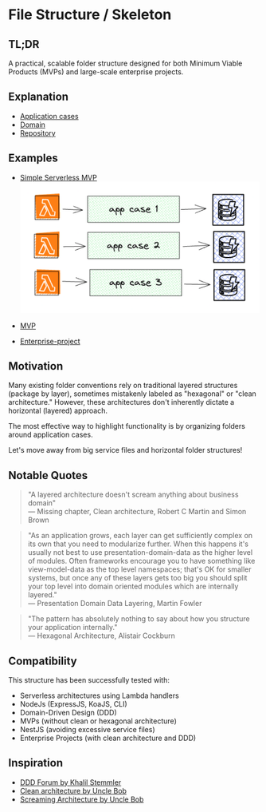 # File Structure / Skeleton

## TL;DR

A practical, scalable folder structure designed for both Minimum Viable Products (MVPs) and large-scale enterprise projects.

## Explanation
- [Application cases](./doc/application-cases/README.md)
- [Domain](./doc/domain/README.md)
- [Repository](./doc/repository/README.md)

## Examples
- [Simple Serverless MVP](./examples/simple-mvp-serverless)
![Simple Serverless MVP](./examples/simple-mvp-serverless/doc/simple-serverless-mvp-look1.png)

- [MVP](./examples/simple-mvp)
- [Enterprise-project](./examples/enterprise-project)


## Motivation
Many existing folder conventions rely on traditional layered structures (package by layer), sometimes mistakenly labeled as "hexagonal" or "clean architecture." However, these architectures don't inherently dictate a horizontal (layered) approach.

The most effective way to highlight functionality is by organizing folders around application cases.

Let's move away from big service files and horizontal folder structures!

## Notable Quotes
> "A layered architecture doesn't scream anything about business domain"  
— Missing chapter, Clean architecture, Robert C Martin and Simon Brown  

> "As an application grows, each layer can get sufficiently complex on its own that you need to modularize further. When this happens it's usually not best to use presentation-domain-data as the higher level of modules. Often frameworks encourage you to have something like view-model-data as the top level namespaces; that's OK for smaller systems, but once any of these layers gets too big you should split your top level into domain oriented modules which are internally layered."  
— Presentation Domain Data Layering, Martin Fowler
 
> "The pattern has absolutely nothing to say about how you structure your application internally."  
— Hexagonal Architecture, Alistair Cockburn

## Compatibility

This structure has been successfully tested with:
- Serverless architectures using Lambda handlers
- NodeJs (ExpressJS, KoaJS, CLI)
- Domain-Driven Design (DDD)
- MVPs (without clean or hexagonal architecture)
- NestJS (avoiding excessive service files)
- Enterprise Projects (with clean architecture and DDD)

## Inspiration
- [DDD Forum by Khalil Stemmler](https://github.com/stemmlerjs/ddd-forum)
- [Clean architecture by Uncle Bob](https://web.archive.org/web/20140619161546/https://blog.cleancoder.com/uncle-bob/2012/08/13/the-clean-architecture.html)
- [Screaming Architecture by Uncle Bob](https://web.archive.org/web/20140702193834/http://blog.8thlight.com/uncle-bob/2011/09/30/Screaming-Architecture.html)


